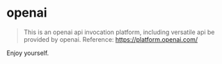 # openai

> This is an openai api invocation platform, including versatile api be provided by openai. Reference: https://platform.openai.com/

Enjoy yourself.


